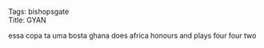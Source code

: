 Tags: bishopsgate  
Title: GYAN
  
essa copa ta uma bosta ghana does africa honours and plays four four two
